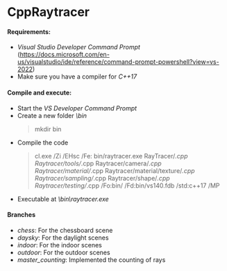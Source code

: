 # CppRaytracer

#### Requirements:
- *Visual Studio Developer Command Prompt* (https://docs.microsoft.com/en-us/visualstudio/ide/reference/command-prompt-powershell?view=vs-2022)
- Make sure you have a compiler for *C++17*

#### Compile and execute:
- Start the *VS Developer Command Prompt*
- Create a new folder *\bin*
  > mkdir bin
- Compile the code
  > cl.exe /Zi /EHsc /Fe: bin/raytracer.exe RayTracer/*.cpp Raytracer/tools/*.cpp Raytracer/camera/*.cpp Raytracer/material/*.cpp Raytracer/material/texture/*.cpp Raytracer/sampling/*.cpp Raytracer/shape/*.cpp Raytracer/testing/*.cpp /Fo:bin/ /Fd:bin/vs140.fdb /std:c++17 /MP
- Executable at *\bin\raytracer.exe*


#### Branches
- *chess*: For the chessboard scene
- *daysky*: For the daylight scenes
- *indoor*: For the indoor scenes
- *outdoor*: For the outdoor scenes
- *master_counting*: Implemented the counting of rays
